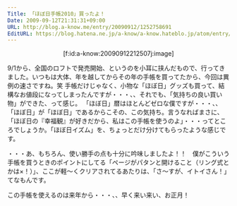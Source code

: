 ```yaml
---
Title: 「ほぼ日手帳2010」買ったよ！
Date: 2009-09-12T21:31:31+09:00
URL: http://blog.a-know.me/entry/20090912/1252758691
EditURL: https://blog.hatena.ne.jp/a-know/a-know.hateblo.jp/atom/entry/12921228815727979951
---
```



<div align="center">[f:id:a-know:20090912212507j:image]</div>

9/1から、全国のロフトで発売開始、というのを小耳に挟んだもので、行ってきました。いつもは大体、年を越してからその年の手帳を買ってたから、今回は異例の速さですね。笑
手帳だけじゃなく、小物な「ほぼ日」グッズも買って、結構なお値段になってしまったんですが・・・、、それでも、「気持ちの良い買い物」ができた、って感じ。
「ほぼ日」暦はほとんどゼロな僕ですが・・・、、「ほぼ日」が「ほぼ日」であるからこその、この気持ち。言うなればまさに、「ほぼ日の『幸福観』が好きだから、私はこの手帳を使うのよ」・・・ってところでしょうか。「ほぼ日イズム」を、ちょっとだけ分けてもらったような感じです。

・・・あ、もちろん、使い勝手の点も十分に吟味しましたよ！！　僕がこういう手帳を買うときのポイントにしてる「ページがパタンと開けること（リング式とかは×！）」、ここが軽〜くクリアされてるあたりは、「さ〜すが、イトイさん！」てなもんです。


この手帳を使えるのは来年から・・・、、早く来い来い、お正月！

